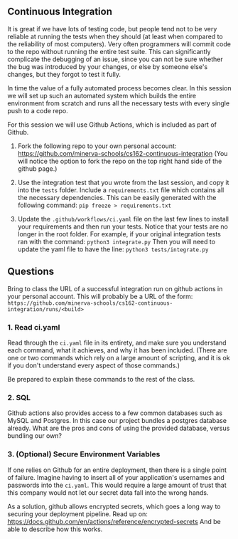 ## Continuous Integration
It is great if we have lots of testing code, but people tend not to be very
reliable at running the tests when they should (at least when compared to the
reliability of most computers).  Very often programmers  will commit code to
the repo without running the entire test suite.  This can significantly
complicate the debugging of an issue, since you can not be sure whether the bug
was introduced by your changes, or else by someone else's changes, but they
forgot to test it fully.

In time the value of a fully automated process becomes clear. In this session
we will set up such an automated system which builds the entire environment from
scratch and runs all the necessary tests with every single push to a code repo.

For this session we will use Github Actions, which is included as part of Github.

1. Fork the following repo to your own personal account:
https://github.com/minerva-schools/cs162-continuous-integration
(You will notice the option to fork the repo on the top right hand side of the
github page.)

2. Use the integration test that you wrote from the last session, and copy it
into the `tests` folder.  Include a `requirements.txt` file which contains all
the necessary dependencies. This can be easily generated with the following
command:
`pip freeze > requirements.txt`

4. Update the `.github/workflows/ci.yaml` file on the last few lines to install 
your requirements and then run your tests. 
Notice that your tests are no longer in the root folder.
For example, if your original integration tests ran with the command:
`python3 integrate.py`
Then you will need to update the yaml file to have the line:
`python3 tests/integrate.py`


## Questions
Bring to class the URL of a successful integration run on github actions in your
personal account.  This will probably be a URL of the form:
`https://github.com/minerva-schools/cs162-continuous-integration/runs/<build>`

### 1. Read ci.yaml
Read through the `ci.yaml` file in its entirety, and make sure you understand
each command, what it achieves, and why it has been included.  (There are one or
two commands which rely on a large amount of scripting, and it is ok if you
don't understand every aspect of those commands.)

Be prepared to explain these commands to the rest of the class.

### 2. SQL
Github actions also provides access to a few common databases such as MySQL and
Postgres. In this case our project bundles a postgres database already.
What are the pros and cons of using the provided database, versus bundling
our own?

### 3. (Optional) Secure Environment Variables
If one relies on Github for an entire deployment, then there is a single point
of failure.  Imagine having to insert all of your application's usernames and
passwords into the `ci.yaml`.  This would require a large amount of trust
that this company would not let our secret data fall into the wrong hands.

As a solution, github allows encrypted secrets, which goes a long way to 
securing your deployment pipeline. Read up on:
https://docs.github.com/en/actions/reference/encrypted-secrets
And be able to describe how this works.
